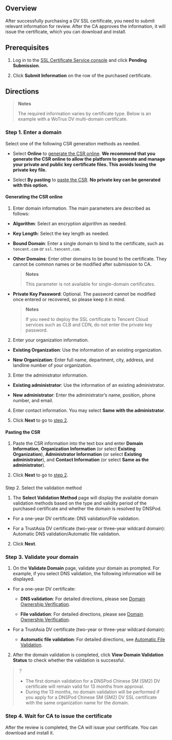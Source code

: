 ## Overview

After successfully purchasing a DV SSL certificate, you need to submit relevant information for review.
After the CA approves the information, it will issue the certificate, which you can download and install.

## Prerequisites
1. Log in to the [SSL Certificate Service console](https://console.cloud.tencent.com/certoverview) and click **Pending Submission**.

2. Click **Submit Information** on the row of the purchased certificate.


## Directions

> **Notes**
> 
> The required information varies by certificate type. Below is an example with a WoTrus DV multi-domain certificate.
> 


### Step 1. Enter a domain

Select one of the following CSR generation methods as needed.
- Select **Online** to [generate the CSR online](https://write.woa.com/#csr1). **We recommend that you generate the CSR online to allow the platform to generate and manage your private and public key certificate files. This avoids losing the private key file.**

- Select **By pasting** to [paste the CSR](https://write.woa.com/#csr2). **No private key can be generated with this option.**


#### Generating the CSR online
1. Enter domain information.
The main parameters are described as follows:

  - **Algorithm**: Select an encryption algorithm as needed.

  - **Key Length**: Select the key length as needed.

  - **Bound Domain**: Enter a single domain to bind to the certificate, such as `tencent.com` or `ssl.tencent.com`.

  - **Other Domains**: Enter other domains to be bound to the certificate. They cannot be common names or be modified after submission to CA.
    

      > **Notes**
      > 
      > This parameter is not available for single-domain certificates.
      > 

  - **Private Key Password**: Optional. The password cannot be modified once entered or recovered, so please keep it in mind.
    

      > **Notes**
      > 
      > If you need to deploy the SSL certificate to Tencent Cloud services such as CLB and CDN, do not enter the private key password.
      > 

2. Enter your organization information.

  - **Existing Organization**: Use the information of an existing organization.

  - **New Organization**: Enter full name, department, city, address, and landline number of your organization.

3. Enter the administrator information.

  - **Existing administrator**: Use the information of an existing administrator.

  - **New administrator**: Enter the administrator’s name, position, phone number, and email.

4. Enter contact information. You may select **Same with the administrator**.

5. Click **Next** to go to [step 2](https://write.woa.com/#message).


#### Pasting the CSR
1. Paste the CSR information into the text box and enter **Domain Information**, **Organization Information** (or select **Existing Organization**), **Administrator Information** (or select **Existing administrator**), and **Contact Information** (or select **Same as the administrator**).

2. Click **Next** to go to [step 2](https://write.woa.com/#message).


### 

Step 2. Select the validation method
1. The **Select Validation Method** page will display the available domain validation methods based on the type and validity period of the purchased certificate and whether the domain is resolved by DNSPod.

  - For a one-year DV certificate: DNS validation/File validation.

  - For a TrustAsia DV certificate (two-year or three-year wildcard domain): Automatic DNS validation/Automatic file validation.

2. Click **Next**.


### Step 3. Validate your domain
1. On the **Validate Domain** page, validate your domain as prompted. For example, if you select DNS validation, the following information will be displayed.

  - For a one-year DV certificate:

    - **DNS validation**: For detailed directions, please see [Domain Ownership Verification](https://intl.cloud.tencent.com/document/product/1007/45895).

    - **File validation**: For detailed directions, please see [Domain Ownership Verification](https://intl.cloud.tencent.com/document/product/1007/43542).

  - For a TrustAsia DV certificate (two-year or three-year wildcard domain):

    - **Automatic file validation**: For detailed directions, see [Automatic File Validation](https://intl.cloud.tencent.com/document/product/1007/44061).

2. After the domain validation is completed, click **View Domain Validation Status** to check whether the validation is successful.
   

>？
>   - The first domain validation for a DNSPod Chinese SM (SM2) DV certificate will remain valid for 13 months from approval.
>   - During the 13 months, no domain validation will be performed if you apply for a DNSPod Chinese SM (SM2) DV SSL certificate with the same organization name for the domain.


### Step 4. Wait for CA to issue the certificate

After the review is completed, the CA will issue your certificate. You can download and install it.